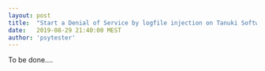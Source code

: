 ```yaml
---
layout: post
title:  "Start a Denial of Service by logfile injection on Tanuki Software Java Service Wrapper filter action"
date:   2019-08-29 21:40:00 MEST
author: 'psytester'
---
```


To be done....
